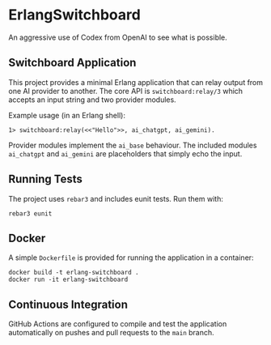 # ErlangSwitchboard
An aggressive use of Codex from OpenAI to see what is possible.

## Switchboard Application

This project provides a minimal Erlang application that can relay output from one AI provider to another. The core API is `switchboard:relay/3` which accepts an input string and two provider modules.

Example usage (in an Erlang shell):

```
1> switchboard:relay(<<"Hello">>, ai_chatgpt, ai_gemini).
```

Provider modules implement the `ai_base` behaviour. The included modules `ai_chatgpt` and `ai_gemini` are placeholders that simply echo the input.

## Running Tests

The project uses `rebar3` and includes eunit tests. Run them with:

```
rebar3 eunit
```

## Docker

A simple `Dockerfile` is provided for running the application in a container:

```
docker build -t erlang-switchboard .
docker run -it erlang-switchboard
```

## Continuous Integration

GitHub Actions are configured to compile and test the application automatically on pushes and pull requests to the `main` branch.
